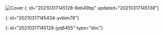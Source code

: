 ![Cover](https://source.unsplash.com/random/1600x500)
{: id="20210317145128-8eb49bp" updated="20210317145138"}

{: id="20210317145434-yvbim78"}


{: id="20210317145128-jyq6455" type="doc"}
